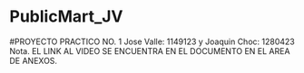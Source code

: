# PublicMart_JV
#PROYECTO PRACTICO NO. 1
Jose Valle: 1149123 y Joaquin Choc: 1280423
Nota. EL LINK AL VIDEO SE ENCUENTRA EN EL DOCUMENTO EN EL AREA DE ANEXOS.
